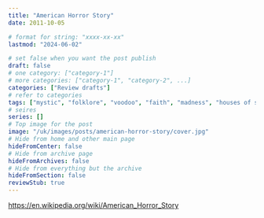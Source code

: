 ```yaml
---
title: "American Horror Story"
date: 2011-10-05

# format for string: "xxxx-xx-xx"
lastmod: "2024-06-02"

# set false when you want the post publish
draft: false
# one category: ["category-1"]
# more categories: ["category-1", "category-2", ...]
categories: ["Review drafts"]
# refer to categories
tags: ["mystic", "folklore", "voodoo", "faith", "madness", "houses of sorrow", "necro fetishism", "zombie"]
# seires
series: []
# Top image for the post
image: "/uk/images/posts/american-horror-story/cover.jpg"
# Hide from home and other main page
hideFromCenter: false
# Hide from archive page
hideFromArchives: false
# Hide from everything but the archive
hideFromSection: false
reviewStub: true
---
```

https://en.wikipedia.org/wiki/American_Horror_Story
<!--more-->